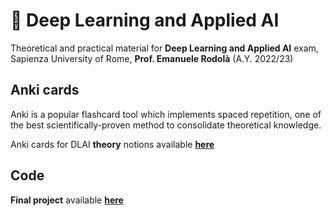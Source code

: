 # 🧠 Deep Learning and Applied AI
Theoretical and practical material for **Deep Learning and Applied AI** exam, Sapienza University of Rome, **Prof. Emanuele Rodolà** (A.Y. 2022/23)

## Anki cards

Anki is a popular flashcard tool which implements spaced repetition, one of the best scientifically-proven method to consolidate theoretical knowledge.

Anki cards for DLAI **theory** notions available [**here**](https://drive.google.com/drive/folders/1G8wiKLb3_mkNcxJ4AUff5uuV8ZebE9FN?usp=sharing)

## Code

**Final project** available [**here**](https://github.com/dansolombrino/Mainstage)
